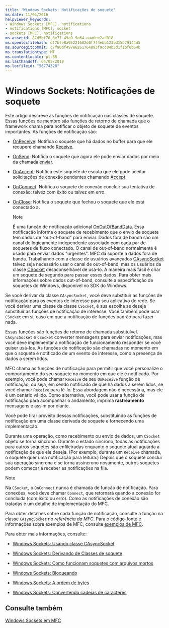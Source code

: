 ```yaml
---
title: 'Windows Sockets: Notificações de soquete'
ms.date: 11/04/2016
helpviewer_keywords:
- Windows Sockets [MFC], notifications
- notifications [MFC], socket
- sockets [MFC], notifications
ms.assetid: 87d5bf70-6e77-49a9-9a64-aaadee2ad018
ms.openlocfilehash: df7bfe8a95221682d0f7f4ebb123bd15b79144d5
ms.sourcegitcommit: c7f90df497e6261764893f9cc04b5d1f1bf0b64b
ms.translationtype: MT
ms.contentlocale: pt-BR
ms.lasthandoff: 04/05/2019
ms.locfileid: "58774328"
---
```

# <a name="windows-sockets-socket-notifications"></a>Windows Sockets: Notificações de soquete

Este artigo descreve as funções de notificação nas classes de soquete. Essas funções de membro são funções de retorno de chamada que o framework chama para notificar o objeto de soquete de eventos importantes. As funções de notificação são:

- [OnReceive](../mfc/reference/casyncsocket-class.md#onreceive): Notifica o soquete que há dados no buffer para que ele recupere chamando [Receive](../mfc/reference/casyncsocket-class.md#receive).

- [OnSend](../mfc/reference/casyncsocket-class.md#onsend): Notifica o soquete que agora ele pode enviar dados por meio da chamada [enviar](../mfc/reference/casyncsocket-class.md#send).

- [OnAccept](../mfc/reference/casyncsocket-class.md#onaccept): Notifica este soquete de escuta que ele pode aceitar solicitações de conexão pendentes chamando [Accept](../mfc/reference/casyncsocket-class.md#accept).

- [OnConnect](../mfc/reference/casyncsocket-class.md#onconnect): Notifica o soquete de conexão concluir sua tentativa de conexão: talvez com êxito ou talvez em erro.

- [OnClose](../mfc/reference/casyncsocket-class.md#onclose): Notifica o soquete que fechou o soquete que ele está conectado a.

    > [!NOTE]
    >  É uma função de notificação adicional [OnOutOfBandData](../mfc/reference/casyncsocket-class.md#onoutofbanddata). Essa notificação informa o soquete de recebimento que o envio de soquete tem dados de "out-of-band" para enviar. Dados fora de banda são um canal de logicamente independente associado com cada par de soquetes de fluxo conectado. O canal de out-of-band normalmente é usado para enviar dados "urgentes". MFC dá suporte a dados fora de banda. Trabalhando com a classe de usuários avançados [CAsyncSocket](../mfc/reference/casyncsocket-class.md) talvez seja necessário usar o canal de out-of-band, mas os usuários da classe [CSocket](../mfc/reference/csocket-class.md) desaconselhável de usá-lo. A maneira mais fácil é criar um soquete de segundo para passar esses dados. Para obter mais informações sobre dados out-of-band, consulte a especificação de soquetes do Windows, disponível no SDK do Windows.

Se você derivar da classe `CAsyncSocket`, você deve substituir as funções de notificação para os eventos de interesse para seu aplicativo de rede. Se você derivar uma classe da classe `CSocket`, é sua escolha se deseja substituir as funções de notificação de interesse. Você também pode usar `CSocket` em si, caso em que a notificação de funções padrão para fazer nada.

Essas funções são funções de retorno de chamada substituível. `CAsyncSocket` e `CSocket` converter mensagens para enviar notificações, mas você deve implementar a notificação de funcionamento responder se você quiser usá-los. As funções de notificação são chamadas no momento em que o soquete é notificado de um evento de interesse, como a presença de dados a serem lidos.

MFC chama as funções de notificação para permitir que você personalize o comportamento do seu soquete no momento em que ele é notificado. Por exemplo, você pode chamar `Receive` de seu `OnReceive` função de notificação, ou seja, em sendo notificado de que há dados a serem lidos, se você chamar `Receive` para lê-lo. Essa abordagem não é necessária, mas ele é um cenário válido. Como alternativa, você pode usar a função de notificação para acompanhar o andamento, imprima **rastreamento** mensagens e assim por diante.

Você pode tirar proveito dessas notificações, substituindo as funções de notificação em uma classe derivada de soquete e fornecendo uma implementação.

Durante uma operação, como recebimento ou envio de dados, um `CSocket` objeto se torna síncrono. Durante o estado síncrono, todas as notificações para outros soquetes são enfileiradas enquanto o soquete atual aguarda a notificação de que ele deseja. (Por exemplo, durante um `Receive` chamada, o soquete quer uma notificação para leitura.) Depois que o soquete conclui sua operação síncrona e se torna assíncrono novamente, outros soquetes podem começar a receber as notificações na fila.

> [!NOTE]
>  Na `CSocket`, o `OnConnect` nunca é chamada de função de notificação. Para conexões, você deve chamar `Connect`, que retornará quando a conexão for concluída (com êxito ou erro). Como as notificações de conexão são tratadas é um detalhe de implementação do MFC.

Para obter detalhes sobre cada função de notificação, consulte a função na classe `CAsyncSocket` no *referência da MFC*. Para o código-fonte e informações sobre exemplos de MFC, consulte [exemplos de MFC](../overview/visual-cpp-samples.md).

Para obter mais informações, consulte:

- [Windows Sockets: Usando classe CAsyncSocket](../mfc/windows-sockets-using-class-casyncsocket.md)

- [Windows Sockets: Derivando de Classes de soquete](../mfc/windows-sockets-deriving-from-socket-classes.md)

- [Windows Sockets: Como funcionam soquetes com arquivos mortos](../mfc/windows-sockets-how-sockets-with-archives-work.md)

- [Windows Sockets: Bloqueando](../mfc/windows-sockets-blocking.md)

- [Windows Sockets: A ordem de bytes](../mfc/windows-sockets-byte-ordering.md)

- [Windows Sockets: Convertendo cadeias de caracteres](../mfc/windows-sockets-converting-strings.md)

## <a name="see-also"></a>Consulte também

[Windows Sockets em MFC](../mfc/windows-sockets-in-mfc.md)

